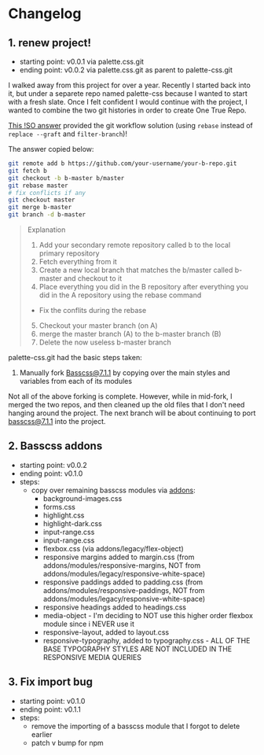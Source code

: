 # Changelog

## 1. renew project!

- starting point: v0.0.1 via palette.css.git
- ending point: v0.0.2 via palette.css.git as parent to palette-css.git

I walked away from this project for over a year. Recently I started back into it, but under a separete repo named palette-css because I wanted to start with a fresh slate. Once I felt confident I would continue with the project, I wanted to combine the two git histories in order to create One True Repo.

[This !SO answer](https://stackoverflow.com/a/55914186/2145103) provided the git workflow solution (using `rebase` instead of `replace --graft` and `filter-branch`)!

The answer copied below:

```bash
git remote add b https://github.com/your-username/your-b-repo.git
git fetch b
git checkout -b b-master b/master
git rebase master
# fix conflicts if any
git checkout master
git merge b-master
git branch -d b-master
```

> Explanation
>
> 1. Add your secondary remote repository called b to the local primary repository
> 2. Fetch everything from it
> 3. Create a new local branch that matches the b/master called b-master and checkout to it
> 4. Place everything you did in the B repository after everything you did in the A repository using the rebase command
>
> - Fix the conflits during the rebase
>
> 5. Checkout your master branch (on A)
> 6. merge the master branch (A) to the b-master branch (B)
> 7. Delete the now useless b-master branch

palette-css.git had the basic steps taken:

1. Manually fork Basscss@7.1.1 by copying over the main styles and variables from each of its modules

Not all of the above forking is complete. However, while in mid-fork, I merged the two repos, and then cleaned up the old files that I don't need hanging around the project. The next branch will be about continuing to port basscss@7.1.1 into the project.

## 2. Basscss addons

- starting point: v0.0.2
- ending point: v0.1.0
- steps:
  - copy over remaining basscss modules via [addons](https://github.com/basscss/addons):
    - background-images.css
    - forms.css
    - highlight.css
    - highlight-dark.css
    - input-range.css
    - input-range.css
    - flexbox.css (via addons/legacy/flex-object)
    - responsive margins added to margin.css (from addons/modules/responsive-margins, NOT from addons/modules/legacy/responsive-white-space)
    - responsive paddings added to padding.css (from addons/modules/responsive-paddings, NOT from addons/modules/legacy/responsive-white-space)
    - responsive headings added to headings.css
    - media-object - I'm deciding to NOT use this higher order flexbox module since i NEVER use it
    - responsive-layout, added to layout.css
    - responsive-typography, added to typography.css - ALL OF THE BASE TYPOGRAPHY STYLES ARE NOT INCLUDED IN THE RESPONSIVE MEDIA QUERIES

## 3. Fix import bug

- starting point: v0.1.0
- ending point: v0.1.1
- steps:
  - remove the importing of a basscss module that I forgot to delete earlier
  - patch v bump for npm
